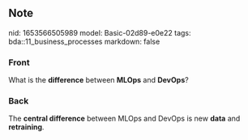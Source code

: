 ## Note
nid: 1653566505989
model: Basic-02d89-e0e22
tags: bda::11_business_processes
markdown: false

### Front
What is the <b>difference</b> between <b>MLOps</b> and
<b>DevOps</b>?

### Back
The <b>central difference</b> between MLOps and DevOps is new
<b>data</b> and <b>retraining</b>.
